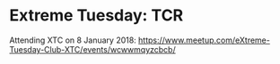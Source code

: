 # Extreme Tuesday: TCR

Attending XTC on 8 January 2018: https://www.meetup.com/eXtreme-Tuesday-Club-XTC/events/wcwwmqyzcbcb/